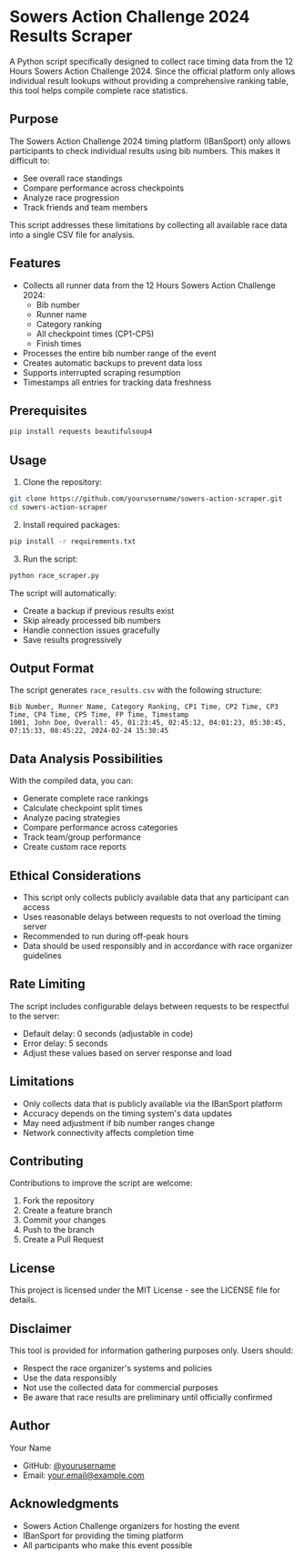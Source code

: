 # Sowers Action Challenge 2024 Results Scraper

A Python script specifically designed to collect race timing data from the 12 Hours Sowers Action Challenge 2024. Since the official platform only allows individual result lookups without providing a comprehensive ranking table, this tool helps compile complete race statistics.

## Purpose

The Sowers Action Challenge 2024 timing platform (IBanSport) only allows participants to check individual results using bib numbers. This makes it difficult to:
- See overall race standings
- Compare performance across checkpoints
- Analyze race progression
- Track friends and team members

This script addresses these limitations by collecting all available race data into a single CSV file for analysis.

## Features

- Collects all runner data from the 12 Hours Sowers Action Challenge 2024:
  - Bib number
  - Runner name
  - Category ranking
  - All checkpoint times (CP1-CP5)
  - Finish times
- Processes the entire bib number range of the event
- Creates automatic backups to prevent data loss
- Supports interrupted scraping resumption
- Timestamps all entries for tracking data freshness

## Prerequisites

```bash
pip install requests beautifulsoup4
```

## Usage

1. Clone the repository:
```bash
git clone https://github.com/yourusername/sowers-action-scraper.git
cd sowers-action-scraper
```

2. Install required packages:
```bash
pip install -r requirements.txt
```

3. Run the script:
```bash
python race_scraper.py
```

The script will automatically:
- Create a backup if previous results exist
- Skip already processed bib numbers
- Handle connection issues gracefully
- Save results progressively

## Output Format

The script generates `race_results.csv` with the following structure:
```
Bib Number, Runner Name, Category Ranking, CP1 Time, CP2 Time, CP3 Time, CP4 Time, CP5 Time, FP Time, Timestamp
1001, John Doe, Overall: 45, 01:23:45, 02:45:12, 04:01:23, 05:30:45, 07:15:33, 08:45:22, 2024-02-24 15:30:45
```

## Data Analysis Possibilities

With the compiled data, you can:
- Generate complete race rankings
- Calculate checkpoint split times
- Analyze pacing strategies
- Compare performance across categories
- Track team/group performance
- Create custom race reports

## Ethical Considerations

- This script only collects publicly available data that any participant can access
- Uses reasonable delays between requests to not overload the timing server
- Recommended to run during off-peak hours
- Data should be used responsibly and in accordance with race organizer guidelines

## Rate Limiting

The script includes configurable delays between requests to be respectful to the server:
- Default delay: 0 seconds (adjustable in code)
- Error delay: 5 seconds
- Adjust these values based on server response and load

## Limitations

- Only collects data that is publicly available via the IBanSport platform
- Accuracy depends on the timing system's data updates
- May need adjustment if bib number ranges change
- Network connectivity affects completion time

## Contributing

Contributions to improve the script are welcome:
1. Fork the repository
2. Create a feature branch
3. Commit your changes
4. Push to the branch
5. Create a Pull Request

## License

This project is licensed under the MIT License - see the LICENSE file for details.

## Disclaimer

This tool is provided for information gathering purposes only. Users should:
- Respect the race organizer's systems and policies
- Use the data responsibly
- Not use the collected data for commercial purposes
- Be aware that race results are preliminary until officially confirmed

## Author

Your Name
- GitHub: [@yourusername](https://github.com/yourusername)
- Email: your.email@example.com

## Acknowledgments

- Sowers Action Challenge organizers for hosting the event
- IBanSport for providing the timing platform
- All participants who make this event possible
